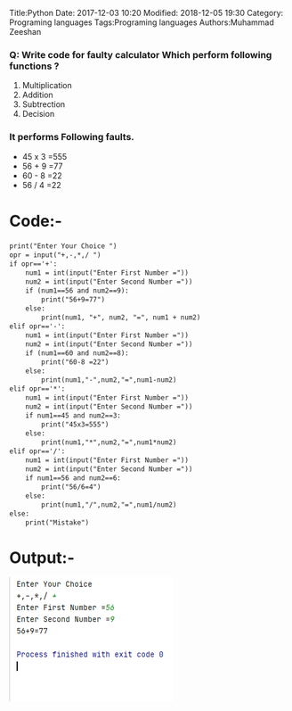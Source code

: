 Title:Python
Date: 2017-12-03 10:20
Modified: 2018-12-05 19:30
Category: Programing languages
Tags:Programing languages
Authors:Muhammad Zeeshan
### Q: Write code for faulty calculator Which perform following functions ?
1. Multiplication
2. Addition
3. Subtrection
4. Decision
### It performs Following faults.
* 45 x 3 =555
* 56 + 9 =77
* 60 - 8 =22
* 56 / 4 =22
# Code:-
```
print("Enter Your Choice ")
opr = input("+,-,*,/ ")
if opr=='+':
    num1 = int(input("Enter First Number ="))
    num2 = int(input("Enter Second Number ="))
    if (num1==56 and num2==9):
        print("56+9=77")
    else:
        print(num1, "+", num2, "=", num1 + num2)
elif opr=='-':
    num1 = int(input("Enter First Number ="))
    num2 = int(input("Enter Second Number ="))
    if (num1==60 and num2==8):
        print("60-8 =22")
    else:
        print(num1,"-",num2,"=",num1-num2)
elif opr=='*':
    num1 = int(input("Enter First Number ="))
    num2 = int(input("Enter Second Number ="))
    if num1==45 and num2==3:
        print("45x3=555")
    else:
        print(num1,"*",num2,"=",num1*num2)
elif opr=='/':
    num1 = int(input("Enter First Number ="))
    num2 = int(input("Enter Second Number ="))
    if num1==56 and num2==6:
        print("56/6=4")
    else:
        print(num1,"/",num2,"=",num1/num2)
else:
    print("Mistake")
```
# Output:-
![Output](images\b.png)

